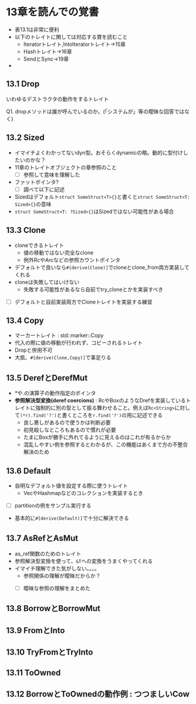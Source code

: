 
# 13章を読んでの覚書

- 表13.1は非常に便利
- 以下のトレイトに関しては対応する賞を読むこと
  - Iteratorトレイト,IntoIteratorトレイト->15章
  - Hashトレイト->16章
  - SendとSync->19章
- 
## 13.1 Drop

いわゆるデストラクタの動作をするトレイト

Q1. dropメソッドは誰が呼んでいるのか。(「システムが」等の曖昧な回答ではなく)

## 13.2 Sized

- イマイチよくわかってないdyn型。おそらくdynamicの略。動的に型付けしたいのかな？
- 11章のトレイトオブジェクトの章参照のこと
  - [ ] 参照して意味を理解した
- ファットポインタ?
  - [ ] 調べて以下に記述
- Sizedはデフォルト```struct SomeStruct<T>{}```と書くと```struct SomeStruct<T: Sized>{}```の意味
- ```struct SomeStruct<T: ?Sized>{}```はSizedではない可能性がある場合

## 13.3 Clone

- cloneできるトレイト
  - 値の移動ではない完全なclone
  - 例外RcやArcなどの参照カウントポインタ
- デフォルトで良いなら```#[derive(Clone)]```でcloneとclone_from両方実装してくれる
- cloneは失敗してはいけない
  - 失敗する可能性があるなら自前でtry_cloneとかを実装すべき
- [ ] デフォルトと自前実装両方でCloneトレイトを実装する練習


## 13.4 Copy

- マーカートレイト : std::marker::Copy
- 代入の際に値の移動が行われず、コピーされるトレイト
- Dropと併用不可
- 大抵、```#[derive(Clone,Copy)]```で事足りる

## 13.5 DerefとDerefMut

- \*や.の演算子の動作指定のポインタ
- **参照解決型変換(deref coercions)** : RcやBoxのようなDrefを実装しているトレイトに強制的に別の型として振る舞わせること。例えば```Rc<String>```に対して```(*r).find('?')```と書くところを```r.find('?')```の用に記述できる
  - 良し悪しがあるので使うかは判断必要
  - 初見殺しなところもあるので慣れが必要
  - たまにBoxが勝手に外れてるように見えるのはこれが有るからか
  - 混乱しやすい例を参照するとわかるが、この機能はあくまで方の不整合解決のため

## 13.6 Default

- 自明なデフォルト値を設定する際に使うトレイト
  - VecやHashmapなどのコレクションを実装するとき
- [ ] partitionの例をサンプル実行する
- 基本的に```#[derive(Default)]```で十分に解決できる

## 13.7 AsRefとAsMut

- as_ref関数のためのトレイト
- 参照解決型変換を使って、```&T```への変換をうまくやってくれる
- イマイチ理解できた気がしない。。。。
  - 参照関係の理解が曖昧だからか？
  - [ ] 曖昧な参照の理解をまとめた


## 13.8 BorrowとBorrowMut

## 13.9 FromとInto

## 13.10 TryFromとTryInto

## 13.11 ToOwned

## 13.12 BorrowとToOwnedの動作例 : つつましいCow
